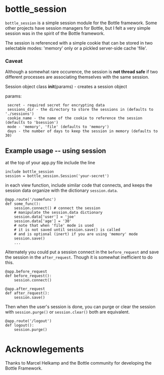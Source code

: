 # bottle_session
`bottle_session` is a simple session module for the Bottle framework.  Some other projects have session managers for Bottle, but I felt a very simple session was in the spirit of the Bottle framework.

The session is referenced with a simple cookie that can be stored in two selectable modes: 'memory' only or a pickled server-side cache 'file'.


### Caveat
Although a somewhat rare occurence, the session is **not thread safe** if two different processes are associating themselves with the same session.

Session object class
    __init__(params) - creates a session object

params:
```
 secret - required secret for encrypting data
 sessions_dir - the directory to store the sessions in (defaults to './sessions')
 cookie_name - the name of the cookie to reference the session (defaults to 'bsession')
 mode - 'memory', 'file' (defaults to 'memory')
 days - the number of days to keep the session in memory (defaults to 30)
```

## Example usage -- using session

at the top of your app.py file include the line
    
 ```
include bottle_session
session = bottle_session.Session('your-secret')
```
    
in each view function, include similar code that connects, and keeps the session data organize with the dictionary `session.data`.
    
```
@app.route('/somefunc')
def some_func():
    session.connect() # connect the session
    # manipulate the session.data dictionary
    session.data['user'] = 'joe'
    session.data['age'] = '30'
    # note that when 'file' mode is used
    # it is not saved until session.save() is called
    # and is optional (inert) if you are using 'memory' mode
    session.save()
    ...
```

Alternately you could put a session connect in the `before_request` and save the session in the `after_request`.  Though it is somewhat inefficient to do this.

```
@app.before_request
def before_request():
    session.connect()
    
@app.after_request
def after_request():
    session.save()
```

Then when the user's session is done, you can purge or clear the session with `session.purge()` or `session.clear()` both are equivalent.

```
@app.route('/logout')
def logout():
    session.purge()
```

# Acknowlegements
Thanks to Marcel Helkamp and the Bottle community for developing the Bottle Framework.
